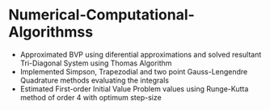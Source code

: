 # Numerical-Computational-Algorithmss
- Approximated BVP using diferential approximations and solved resultant Tri-Diagonal System using Thomas Algorithm
- Implemented Simpson, Trapezodial and two point Gauss-Lengendre Quadrature methods evaluating the integrals
- Estimated First-order Initial Value Problem values using Runge-Kutta method of order 4 with optimum step-size
